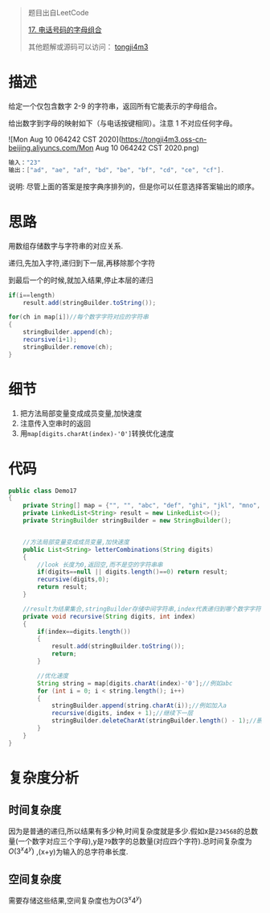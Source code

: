 > 题目出自LeetCode
>
>  [17. 电话号码的字母组合](https://leetcode-cn.com/problems/letter-combinations-of-a-phone-number/)
>
>  其他题解或源码可以访问： [tongji4m3](https://github.com/tongji4m3/LeetCode)



# 描述
给定一个仅包含数字 2-9 的字符串，返回所有它能表示的字母组合。

给出数字到字母的映射如下（与电话按键相同）。注意 1 不对应任何字母。


![Mon Aug 10 064242 CST 2020](https://tongji4m3.oss-cn-beijing.aliyuncs.com/Mon Aug 10 064242 CST 2020.png)
```java
输入："23"
输出：["ad", "ae", "af", "bd", "be", "bf", "cd", "ce", "cf"].
```
说明:
尽管上面的答案是按字典序排列的，但是你可以任意选择答案输出的顺序。

# 思路

用数组存储数字与字符串的对应关系.

递归,先加入字符,递归到下一层,再移除那个字符

到最后一个的时候,就加入结果,停止本层的递归

```java
if(i==length)
	result.add(stringBuilder.toString());

for(ch in map[i])//每个数字字符对应的字符串
{
	stringBuilder.append(ch);
    recursive(i+1);
    stringBuilder.remove(ch);
}

```



# 细节

1. 把方法局部变量变成成员变量,加快速度
2. 注意传入空串时的返回
3. 用`map[digits.charAt(index)-'0']`转换优化速度


# 代码

```java
public class Demo17
{
    private String[] map = {"", "", "abc", "def", "ghi", "jkl", "mno", "pqrs", "tuv", "wxyz"};
    private LinkedList<String> result = new LinkedList<>();
    private StringBuilder stringBuilder = new StringBuilder();


    //方法局部变量变成成员变量,加快速度
    public List<String> letterCombinations(String digits)
    {
        //look 长度为0,返回空,而不是空的字符串串
        if(digits==null || digits.length()==0) return result;
        recursive(digits,0);
        return result;
    }

    //result为结果集合,stringBuilder存储中间字符串,index代表递归到哪个数字字符
    private void recursive(String digits, int index)
    {
        if(index==digits.length())
        {
            result.add(stringBuilder.toString());
            return;
        }

        //优化速度
        String string = map[digits.charAt(index)-'0'];//例如abc
        for (int i = 0; i < string.length(); i++)
        {
            stringBuilder.append(string.charAt(i));//例如加入a
            recursive(digits, index + 1);//继续下一层
            stringBuilder.deleteCharAt(stringBuilder.length() - 1);//删除刚刚加入的
        }
    }
}
```



# 复杂度分析
## 时间复杂度

因为是普通的递归,所以结果有多少种,时间复杂度就是多少.假如x是`234568`的总数量(一个数字对应三个字母),y是`79`数字的总数量(对应四个字符).总时间复杂度为$O(3^x4^y)$ ,(x+y)为输入的总字符串长度.

## 空间复杂度

需要存储这些结果,空间复杂度也为$O(3^x4^y)$